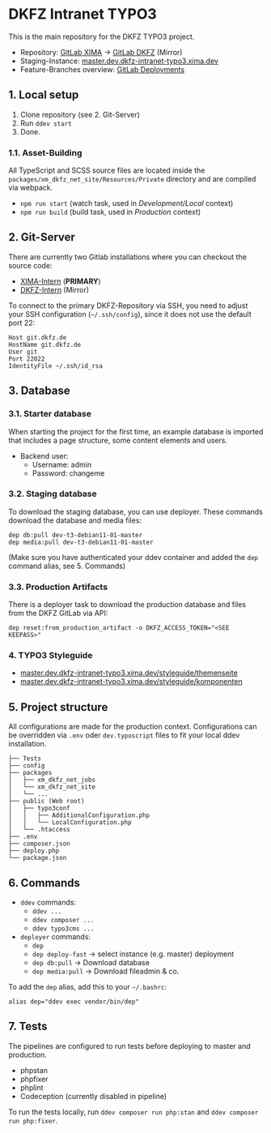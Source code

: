 # DKFZ Intranet TYPO3

This is the main repository for the DKFZ TYPO3 project.

* Repository: [GitLab XIMA](https://git.xima.de/typo3/dkfz/dkfz-intranet-typo3) → [GitLab DKFZ](https://git.dkfz.de/dkfz/dkfz-t3-intranet) (Mirror)
* Staging-Instance: [master.dev.dkfz-intranet-typo3.xima.dev](https://master.dev.dkfz-intranet-typo3.xima.dev/)
* Feature-Branches overview: [GitLab Deployments](https://git.xima.de/typo3/dkfz/dkfz-intranet-typo3/-/environments)

## 1. Local setup

1. Clone repository (see 2. Git-Server)
2. Run `ddev start`
3. Done.

### 1.1. Asset-Building

All TypeScript and SCSS source files are located inside the `packages/xm_dkfz_net_site/Resources/Private` directory and are compiled via webpack.

* `npm run start` (watch task, used in *Development/Local* context)
* `npm run build` (build task, used in *Production* context)

## 2. Git-Server

There are currently two Gitlab installations where you can checkout the source code:

* [XIMA-Intern](https://git.xima.de/typo3/dkfz/dkfz-intranet-typo3) (**PRIMARY**)
* [DKFZ-Intern](https://git.dkfz.de/dkfz/dkfz-t3-intranet.git) (Mirror)

To connect to the primary DKFZ-Repository via SSH, you need to adjust your SSH configuration (`~/.ssh/config`), since it does not use the default port 22:

```
Host git.dkfz.de
HostName git.dkfz.de
User git
Port 22022
IdentityFile ~/.ssh/id_rsa
```

## 3. Database

### 3.1. Starter database

When starting the project for the first time, an example database is imported that includes a page structure, some content elements and users.

* Backend user:
  * Username: admin
  * Password: changeme

### 3.2. Staging database

To download the staging database, you can use deployer. These commands download the database and media files:

```
dep db:pull dev-t3-debian11-01-master
dep media:pull dev-t3-debian11-01-master
```

(Make sure you have authenticated your ddev container and added the `dep` command alias, see 5. Commands)

### 3.3. Production Artifacts

There is a deployer task to download the production database and files from the DKFZ GitLab via API:

```
dep reset:from_production_artifact -o DKFZ_ACCESS_TOKEN="<SEE KEEPASS>"
```

### 4. TYPO3 Styleguide

* [master.dev.dkfz-intranet-typo3.xima.dev/styleguide/themenseite](https://master.dev.dkfz-intranet-typo3.xima.dev/styleguide/themenseite)
* [master.dev.dkfz-intranet-typo3.xima.dev/styleguide/komponenten](https://master.dev.dkfz-intranet-typo3.xima.dev/styleguide/komponenten)

## 5. Project structure

All configurations are made for the production context. Configurations can be overridden via `.env` oder `dev.typoscript` files to fit your local ddev installation.

```
├── Tests
├── config
├── packages
│   ├── xm_dkfz_net_jobs
│   └── xm_dkfz_net_site
│   └── ...
├── public (Web root)
│   ├── typo3conf
│   │   ├── AdditionalConfiguration.php
│   │   └── LocalConfiguration.php
│   └── .htaccess
├── .env
├── composer.json
├── deploy.php
└── package.json
```

## 6. Commands

* `ddev` commands:
  * ```ddev ...```
  * ```ddev composer ...```
  * ```ddev typo3cms ...```
* `deployer` commands:
  * ```dep```
  * ```dep deploy-fast``` → select instance (e.g. master) deployment
  * ```dep db:pull``` → Download database
  * ```dep media:pull``` → Download fileadmin & co.

To add the `dep` alias, add this to your `~/.bashrc`:

```
alias dep="ddev exec vendor/bin/dep"
```

## 7. Tests

The pipelines are configured to run tests before deploying to master and production.

* phpstan
* phpfixer
* phplint
* Codeception (currently disabled in pipeline)

To run the tests locally, run `ddev composer run php:stan` and `ddev composer run php:fixer`.

